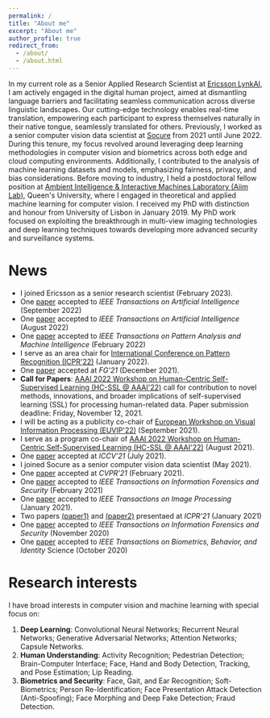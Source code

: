 ```yaml
---
permalink: /
title: "About me"
excerpt: "About me"
author_profile: true
redirect_from: 
  - /about/
  - /about.html
---
```


In my current role as a Senior Applied Research Scientist at [Ericsson LynkAI](https://www.lynkai.com/),  I am actively engaged in the digital human project, aimed at dismantling language barriers and facilitating seamless communication across diverse linguistic landscapes. Our cutting-edge technology enables real-time translation, empowering each participant to express themselves naturally in their native tongue, seamlessly translated for others.
Previously, I worked as a senior computer vision data scientist at [Socure](https://www.socure.com/) from 2021 until June 2022. During this tenure, my focus revolved around leveraging deep learning methodologies in computer vision and biometrics across both edge and cloud computing environments. Additionally, I contributed to the analysis of machine learning datasets and models, emphasizing fairness, privacy, and bias considerations.
Before moving to industry, I held a postdoctoral fellow position at [Ambient Intelligence & Interactive Machines Laboratory (Aiim Lab)](http://www.aiimlab.com/index.html), Queen's University, where I engaged in theoretical and applied machine learning for computer vision. I received my PhD with distinction and honour from University of Lisbon in January 2019. My PhD work focused on exploiting the breakthrough in multi-view imaging technologies and deep learning techniques towards developing more advanced security and surveillance systems.


News
======
* I joined Ericsson as a senior research scientist (February 2023).
* One [paper](https://arxiv.org/abs/2209.06322) accepted to <i>IEEE Transactions on Artificial Intelligence</i> (September 2022)
* One [paper](https://arxiv.org/abs/2109.11747) accepted to <i>IEEE Transactions on Artificial Intelligence</i> (August 2022)
* One [paper](https://ieeexplore.ieee.org/document/9714177) accepted to <i>IEEE Transactions on Pattern Analysis and Machine Intelligence</i> (February 2022)
* I serve as an area chair for [International Conference on Pattern Recognition (ICPR'22)](https://www.icpr2022.com/)  (January 2022).
* One [paper](https://ieeexplore.ieee.org/abstract/document/9666986) accepted at <i>FG'21</i> (December 2021).
* <b>Call for Papers</b>: [AAAI 2022 Workshop on Human-Centric Self-Supervised Learning (HC-SSL @ AAAI'22)](https://hcssl.github.io/AAAI-22/pages/call-for-papers.html) call for contribution to novel methods, innovations, and broader implications of self-supervised learning (SSL) for processing human-related data. Paper submission deadline: Friday, November 12, 2021.
* I will be acting as a publicity co-chair of [European Workshop on Visual Information Processing (EUVIP'22)](https://euvip2022.org/)  (September 2021).
* I serve as a program co-chair of [AAAI 2022 Workshop on Human-Centric Self-Supervised Learning (HC-SSL @ AAAI'22)](https://hcssl.github.io/AAAI-22/pages/call-for-papers.html)  (August 2021).
* One [paper](https://openaccess.thecvf.com/content/ICCV2021/html/Uppal_Teacher-Student_Adversarial_Depth_Hallucination_To_Improve_Face_Recognition_ICCV_2021_paper.html) accepted at <i>ICCV'21</i> (July 2021).
* I joined Socure as a senior computer vision data scientist (May 2021).
* One [paper](https://openaccess.thecvf.com/content/CVPR2021/html/Sepas-Moghaddam_Multi-Perspective_LSTM_for_Joint_Visual_Representation_Learning_CVPR_2021_paper.html) accepted at <i>CVPR'21</i> (February 2021).
* One [paper](https://ieeexplore.ieee.org/abstract/document/9330625) accepted to <i>IEEE Transactions on Information Forensics and Security</i> (February 2021)
* One [paper](https://ieeexplore.ieee.org/abstract/document/9343707) accepted to <i>IEEE Transactions on Image Processing</i> (January 2021).
* Two papers [(paper1)](https://ieeexplore.ieee.org/abstract/document/9412517) and [(paper2)](https://ieeexplore.ieee.org/abstract/document/9412514) presentaed at <i>ICPR'21</i> (January 2021)
* One [paper](https://ieeexplore.ieee.org/abstract/document/9249026) accepted to <i>IEEE Transactions on Information Forensics and Security</i> (November 2020)
* One [paper](https://ieeexplore.ieee.org/abstract/document/9229117) accepted to <i>IEEE Transactions on Biometrics, Behavior, and Identity</i> Science (October 2020)


Research interests
======
I have broad interests in computer vision and machine learning with special focus on:

1. <b>Deep Learning</b>: Convolutional Neural Networks; Recurrent Neural Networks; Generative Adversarial Networks; Attention Networks; Capsule Networks.
2. <b>Human Understanding</b>: Activity Recognition; Pedestrian Detection; Brain-Computer Interface; Face, Hand and Body Detection, Tracking, and Pose Estimation; Lip Reading.
3. <b>Biometrics and Security</b>: Face, Gait, and Ear Recognition; Soft-Biometrics; Person Re-Identification; Face Presentation Attack Detection (Anti-Spoofing); Face Morphing and Deep Fake Detection; Fraud Detection.

